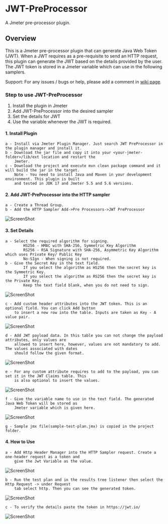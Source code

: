 # JWT-PreProcessor
A Jmeter pre-processor plugin. 

## Overview
This is a Jmeter pre-processor plugin that can generate Java Web Token (JWT). When a JWT requires as a pre-requisite
to send an HTTP request, this plugin can generate the JWT based on the details provided by
the user. The JWT token is stored in a Jmeter variable which can use in the following samplers.

 Support:
      For any issues / bugs or help, please add a comment in [wiki page](https://github.com/sashikaR/jwt-preProcessor).
      
### Step to use JWT-PreProcessor

1. Install the plugin in Jmeter
2. Add JWT-PreProcessor into the desired sampler
3. Set the details for JWT 
4. Use the variable whenever the JWT is required.

#### 1. Install Plugin
    a - Install via Jmeter Plugin Manager. Just search JWT PreProcessor in the plugin manager and install it.
    b - Download the jar file and copy it into your <your-jmeter-folder>/lib/ext location and restart the
        Jmeter.
    c - Download the project and execute mvn clean package command and it will build the jar in the target.
        Note - You need to install Java and Maven in your development environment. This plugin is built
        and tested in JDK 17 and Jmeter 5.5 and 5.6 versions.

#### 2. Add JWT-PreProcessor into the HTTP sampler

    a - Create a Thread Group.
    b - Add the HTTP Sampler Add->Pre Processors->JWT PreProcessor
 ![ScreenShot](images/image-1.png)

#### 3. Set Details

    a - Select the required algorithm for signing. 
            HS256 - HMAC with SHA-256, Symmetric Key Algorithm
            RS256 - RSA Signature with SHA-256, Asymmetric Key Algorithm which uses Private Key/ Public Key
            No-SIgn - When signing is not required.
    b - Give the Secret Key in the text field.
            If you select the algorithm as HS256 then the secret key is the Symmetric Key.
            If you select the algorithm as RS256 then the secret key is the Private Key.
            Keep the text field blank, when you do not need to sign.
![ScreenShot](images/image-2.png)

    c - Add custom header attributes into the JWT token. This is an optional field. You can click Add button
        to insert a new row into the table. Inputs are taken as Key - A value pair.
![ScreenShot](images/image-3.png)

    d - Add JWT payload data. In this table you can not change the payload attributes, only values are 
        allowed to insert here, however, values are not mandatory to add. The values associated with dates
        should follow the given format.
![ScreenShot](images/image-4.png)

    e - For any custom attribute requires to add to the payload, you can set it in the JWT Claims table. This
        is also optional to insert the values. 
![ScreenShot](images/image-5.png)

    f - Give the variable name to use in the text field. The generated Java Web Token will be stored as
        Jmeter variable which is given here. 
![ScreenShot](images/image-6.png)

    g - Sample jmx file(sample-test-plan.jmx) is copied in the project folder.


#### 4. How to Use

    a - Add Http Header Manager into the HTTP Sampler request. Create a one-header request as a token and 
        give the Jwt Variable as the value.
![ScreenShot](images/image-7.png)

    b - Run the test plan and in the results tree listener then select the Http Request -> under Request
        tab select http. Then you can see the generated token.
![ScreenShot](images/image-8.png)

    c - To verify the details paste the token in https://jwt.io/ 
![ScreenShot](images/image-9.png)


